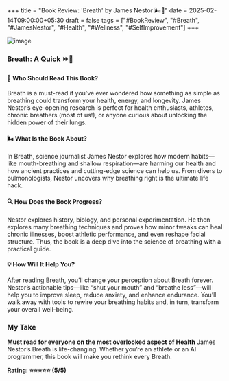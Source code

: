 +++
title = "Book Review: 'Breath' by James Nestor 🌬️📖"
date = 2025-02-14T09:00:00+05:30
draft = false
tags = ["#BookReview", "#Breath", "#JamesNestor", "#Health", "#Wellness", "#SelfImprovement"]
+++

![image](Book.jpg)

### Breath: A Quick ⏩📖

#### 🌟 Who Should Read This Book?
Breath is a must-read if you’ve ever wondered how something as simple as breathing could transform your health, energy, and longevity. James Nestor’s eye-opening research is perfect for health enthusiasts, athletes, chronic breathers (most of us!), or anyone curious about unlocking the hidden power of their lungs.

#### 🌬️ What Is the Book About?
In Breath, science journalist James Nestor  explores how modern habits—like mouth-breathing and shallow respiration—are harming our health and how ancient practices and cutting-edge science can help us. From  divers to pulmonologists, Nestor uncovers why breathing right is the ultimate life hack.

#### 🔍 How Does the Book Progress?
Nestor explores  history, biology, and personal experimentation. He then explores many breathing techniques and proves how minor tweaks can heal chronic illnesses, boost athletic performance, and even reshape facial structure. Thus, the book is a deep dive into the science of breathing with a practical guide.

#### 💡 How Will It Help You?
After reading Breath, you’ll change your perception about Breath forever. Nestor’s actionable tips—like “shut your mouth” and “breathe less”—will help you to improve sleep, reduce anxiety, and enhance endurance. You’ll walk away with tools to rewire your breathing habits and, in turn, transform your overall well-being.

### My Take

**Must read for everyone on the most overlooked aspect of Health**
James Nestor’s Breath is life-changing.  Whether you’re an athlete or an AI programmer, this book will make you rethink every Breath.

**Rating: ⭐⭐⭐⭐⭐ (5/5)**
